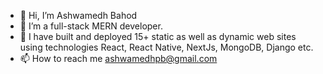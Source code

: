 - 👋 Hi, I’m Ashwamedh Bahod
- 👀 I’m a full-stack MERN developer.
- 🌱 I have built and deployed 15+ static as well as dynamic web sites using technologies React, React Native, NextJs, MongoDB, Django etc.
- 📫 How to reach me ashwamedhpb@gmail.com

<!---
kickASS28/kickASS28 is a ✨ special ✨ repository because its `README.md` (this file) appears on your GitHub profile.
You can click the Preview link to take a look at your changes.
--->

